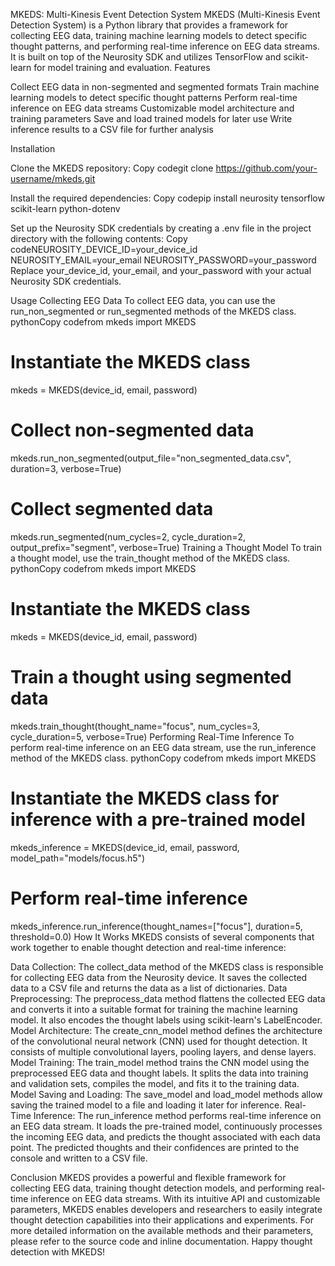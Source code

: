 MKEDS: Multi-Kinesis Event Detection System
MKEDS (Multi-Kinesis Event Detection System) is a Python library that provides a framework for collecting EEG data, training machine learning models to detect specific thought patterns, and performing real-time inference on EEG data streams. It is built on top of the Neurosity SDK and utilizes TensorFlow and scikit-learn for model training and evaluation.
Features

Collect EEG data in non-segmented and segmented formats
Train machine learning models to detect specific thought patterns
Perform real-time inference on EEG data streams
Customizable model architecture and training parameters
Save and load trained models for later use
Write inference results to a CSV file for further analysis

Installation

Clone the MKEDS repository:
Copy codegit clone https://github.com/your-username/mkeds.git

Install the required dependencies:
Copy codepip install neurosity tensorflow scikit-learn python-dotenv

Set up the Neurosity SDK credentials by creating a .env file in the project directory with the following contents:
Copy codeNEUROSITY_DEVICE_ID=your_device_id
NEUROSITY_EMAIL=your_email
NEUROSITY_PASSWORD=your_password
Replace your_device_id, your_email, and your_password with your actual Neurosity SDK credentials.

Usage
Collecting EEG Data
To collect EEG data, you can use the run_non_segmented or run_segmented methods of the MKEDS class.
pythonCopy codefrom mkeds import MKEDS

# Instantiate the MKEDS class
mkeds = MKEDS(device_id, email, password)

# Collect non-segmented data
mkeds.run_non_segmented(output_file="non_segmented_data.csv", duration=3, verbose=True)

# Collect segmented data
mkeds.run_segmented(num_cycles=2, cycle_duration=2, output_prefix="segment", verbose=True)
Training a Thought Model
To train a thought model, use the train_thought method of the MKEDS class.
pythonCopy codefrom mkeds import MKEDS

# Instantiate the MKEDS class
mkeds = MKEDS(device_id, email, password)

# Train a thought using segmented data
mkeds.train_thought(thought_name="focus", num_cycles=3, cycle_duration=5, verbose=True)
Performing Real-Time Inference
To perform real-time inference on an EEG data stream, use the run_inference method of the MKEDS class.
pythonCopy codefrom mkeds import MKEDS

# Instantiate the MKEDS class for inference with a pre-trained model
mkeds_inference = MKEDS(device_id, email, password, model_path="models/focus.h5")

# Perform real-time inference
mkeds_inference.run_inference(thought_names=["focus"], duration=5, threshold=0.0)
How It Works
MKEDS consists of several components that work together to enable thought detection and real-time inference:

Data Collection: The collect_data method of the MKEDS class is responsible for collecting EEG data from the Neurosity device. It saves the collected data to a CSV file and returns the data as a list of dictionaries.
Data Preprocessing: The preprocess_data method flattens the collected EEG data and converts it into a suitable format for training the machine learning model. It also encodes the thought labels using scikit-learn's LabelEncoder.
Model Architecture: The create_cnn_model method defines the architecture of the convolutional neural network (CNN) used for thought detection. It consists of multiple convolutional layers, pooling layers, and dense layers.
Model Training: The train_model method trains the CNN model using the preprocessed EEG data and thought labels. It splits the data into training and validation sets, compiles the model, and fits it to the training data.
Model Saving and Loading: The save_model and load_model methods allow saving the trained model to a file and loading it later for inference.
Real-Time Inference: The run_inference method performs real-time inference on an EEG data stream. It loads the pre-trained model, continuously processes the incoming EEG data, and predicts the thought associated with each data point. The predicted thoughts and their confidences are printed to the console and written to a CSV file.

Conclusion
MKEDS provides a powerful and flexible framework for collecting EEG data, training thought detection models, and performing real-time inference on EEG data streams. With its intuitive API and customizable parameters, MKEDS enables developers and researchers to easily integrate thought detection capabilities into their applications and experiments.
For more detailed information on the available methods and their parameters, please refer to the source code and inline documentation.
Happy thought detection with MKEDS!